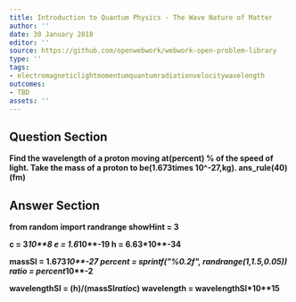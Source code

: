 ```yaml
---
title: Introduction to Quantum Physics - The Wave Nature of Matter
author: ''
date: 30 January 2018
editor: ''
source: https://github.com/openwebwork/webwork-open-problem-library
type: ''
tags:
- electromagneticlightmomentumquantumradiationvelocitywavelength
outcomes:
- TBD
assets: ''
---
```


## Question Section 

<b>
 
Find the wavelength of a proton moving at(percent) % of the speed of light. Take the mass of a proton to be(1.673times 10^-27,kg).
ans_rule(40)(fm)



## Answer Section

from random import randrange
showHint = 3

c = 3*10**8
e = 1.6*10**-19
h = 6.63*10**-34

massSI = 1.673*10**-27
percent = sprintf("%0.2f", randrange(1,1.5,0.05))
ratio = percent*10**-2

wavelengthSI = (h)/(massSI*ratio*c)
wavelength = wavelengthSI*10**15
